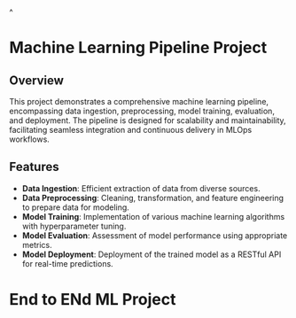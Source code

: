 ^
# Machine Learning Pipeline Project

## Overview

This project demonstrates a comprehensive machine learning pipeline, encompassing data ingestion, preprocessing, model training, evaluation, and deployment. The pipeline is designed for scalability and maintainability, facilitating seamless integration and continuous delivery in MLOps workflows.

## Features

- **Data Ingestion**: Efficient extraction of data from diverse sources.
- **Data Preprocessing**: Cleaning, transformation, and feature engineering to prepare data for modeling.
- **Model Training**: Implementation of various machine learning algorithms with hyperparameter tuning.
- **Model Evaluation**: Assessment of model performance using appropriate metrics.
- **Model Deployment**: Deployment of the trained model as a RESTful API for real-time predictions.

# End to ENd ML Project

